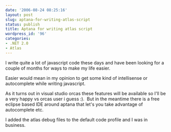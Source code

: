 ```yaml
---
date: '2006-08-24 08:25:16'
layout: post
slug: aptana-for-writing-atlas-script
status: publish
title: Aptana for writing atlas script
wordpress_id: '96'
categories:
- .NET 2.0
- Atlas
---
```



		

I write quite a lot of javascript code these days and have been looking for a couple of months for ways to make my life easier.


		

Easier would mean in my opinion to get some kind of intellisense or autocomplete while writing javascript.


		

As it turns out in visual studio orcas these features will be available so I'll be a very happy vs orcas user i guess :).  But in the meantime there is a free eclipse based IDE around aptana that let's you take advantage of autocomplete etc.


		

I added the atlas debug files to the default code profile and I was in business. 



